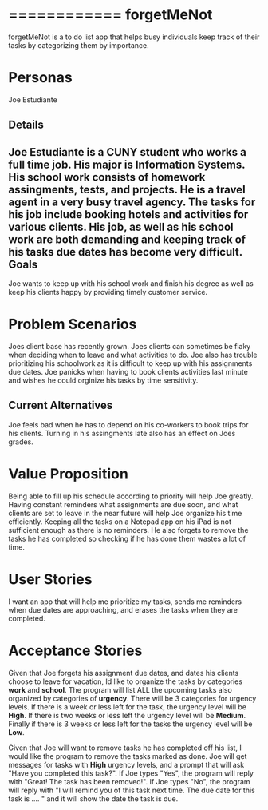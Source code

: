 ============
forgetMeNot
============
forgetMeNot is a to do list app that helps busy individuals keep track of their tasks by categorizing them by importance.

Personas
=========
Joe Estudiante

Details
--------------
Joe Estudiante is a CUNY student who works a full time job.  His major is Information Systems.  His school work consists of homework assingments, tests, and projects.  He is a travel agent in a very busy travel agency.  The tasks for his job include booking hotels and activities for various clients.  His job, as well as his school work are both demanding and keeping track of his tasks due dates has become very difficult.
Goals
---------
Joe wants to keep up with his school work and finish his degree as well as keep his clients happy by providing timely customer service.

Problem Scenarios
=================
Joes client base has recently grown.  Joes clients can sometimes be flaky when deciding when to leave and what activities to do.  Joe also has trouble prioritizing his schoolwork as it is difficult to keep up with his assignments due dates.  Joe panicks when having to book clients activities last minute and wishes he could orginize his tasks by time sensitivity.


Current Alternatives
--------------------
Joe feels bad when he has to depend on his co-workers to book trips for his clients.  Turning in his assingments late also has an effect on Joes grades.

Value Proposition
=================
Being able to fill up his schedule according to priority will help Joe greatly.  Having constant reminders what assignments are due soon, and what clients are set to leave in the near future will help Joe organize his time efficiently.  Keeping all the tasks on a Notepad app on his iPad is not sufficient enough as there is no reminders.  He also forgets to remove the tasks he has completed so checking if he has done them wastes a lot of time.

User Stories
=============
I want an app that will help me prioritize my tasks, sends me reminders when due dates are approaching, and erases the tasks when they are completed.

Acceptance Stories
===================
Given that Joe forgets his assignment due dates, and dates his clients choose to leave for vacation, Id like to organize the tasks by categories **work** and **school**.  The program will list ALL the upcoming tasks also organized by categories of **urgency**.  There will be 3 categories for urgency levels. If there is a week or less left for the task, the urgency level will be **High**.  If there is two weeks or less left the urgency level will be **Medium**.  Finally if there is 3 weeks or less left for the tasks the urgency level will be **Low**.

Given that Joe will want to remove tasks he has completed off his list, I would like the program to remove the tasks marked as done.  Joe will get messages for tasks with **High** urgency levels, and a prompt that will ask "Have you completed this task?".  If Joe types "Yes", the program will reply with "Great!  The task has been removed!".  If Joe types "No", the program will reply with "I will remind you of this task next time.  The due date for this task is .... " and it will show the date the task is due.

